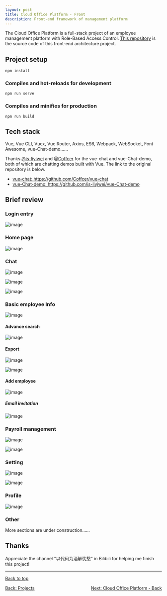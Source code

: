 ```yaml
---
layout: post
title: Cloud Office Platform - Front
description: Front-end framework of management platform
---
```


The Cloud Office Platform is a full-stack project of an employee management platform with Role-Based Access Control. <a href="https://github.com/zxllxz2/cloud-office-front" target="_blank">This repository</a> is the source code of this front-end architecture project.

## Project setup
```
npm install
```

### Compiles and hot-reloads for development
```
npm run serve
```

### Compiles and minifies for production
```
npm run build
```

## Tech stack
Vue, Vue CLI, Vuex, Vue Router, Axios, ES6, Webpack, WebSocket, Font Awesome, vue-Chat-demo......

Thanks <a href="https://github.com/is-liyiwei" target="_blank">@is-liyiwei</a> and <a href="https://github.com/Coffcer" target="_blank">@Coffcer</a> for the vue-chat and vue-Chat-demo, both of which are chatting demos built with Vue. The link to the original repository is below.
- <a href="https://github.com/Coffcer/vue-chat" target="_blank">vue-chat: https://github.com/Coffcer/vue-chat</a><br>
- <a href="https://github.com/is-liyiwei/vue-Chat-demo" target="_blank">vue-Chat-demo: https://github.com/is-liyiwei/vue-Chat-demo</a><br>

## Brief review


### Login entry

![image](https://user-images.githubusercontent.com/56448228/148744745-cd085549-ae8b-4068-b38d-910b7d422cb0.png)

### Home page

![image](https://user-images.githubusercontent.com/56448228/148746793-94b84368-39f2-4ad3-affb-fbb3b1905aaa.png)

### Chat

![image](https://user-images.githubusercontent.com/56448228/148747033-91fff5cc-9180-45da-b6a6-69a8acec5df6.png)

![image](https://user-images.githubusercontent.com/56448228/148747163-6c0d5638-9d3a-48d2-b3c5-42be6f8d1fc5.png)

![image](https://user-images.githubusercontent.com/56448228/148747121-75be6789-40d4-48b2-9d78-ad57aa4e426c.png)

### Basic employee Info

![image](https://user-images.githubusercontent.com/56448228/148745098-5bbc2706-bc24-4523-b4cd-c5994482d309.png)

#### Advance search

![image](https://user-images.githubusercontent.com/56448228/148745303-df989493-89e7-4db0-a4e1-31bf2ea42adb.png)

#### Export

![image](https://user-images.githubusercontent.com/56448228/148745428-457a0764-e16e-4818-ad8f-0780ef0dfae9.png)

![image](https://user-images.githubusercontent.com/56448228/148745492-d24d5e59-c25e-499a-a1c8-b1fc437d5958.png)

#### Add employee

![image](https://user-images.githubusercontent.com/56448228/148745855-6d4a180b-3493-4daf-aa0f-2183ce35eb1a.png)

##### Email invitation

![image](https://user-images.githubusercontent.com/56448228/148746359-8bfd7768-1fd6-437c-8c50-41525d04614b.png)

### Payroll management

![image](https://user-images.githubusercontent.com/56448228/148746581-2bb74c24-dcf2-48e0-9d54-b26efc6186da.png)

![image](https://user-images.githubusercontent.com/56448228/148746548-86990be9-4fb9-4de0-b12c-96254f183dd7.png)

### Setting

![image](https://user-images.githubusercontent.com/56448228/148746661-a51b1bb2-1b55-4a5a-91e9-70d1a92e6df7.png)

![image](https://user-images.githubusercontent.com/56448228/148746735-55f3257f-aee3-4d6c-9fff-e949c2692e3b.png)

### Profile

![image](https://user-images.githubusercontent.com/56448228/148747252-b0e433a0-55dc-487f-8974-378fd6bdc251.png)

### Other
More sections are under construction......

## Thanks
Appreciate the channel "以代码为酒解忧愁" in Bilibili for helping me finish this project!


<hr>

<div>

  <a href="#top">Back to top</a>

  <p style="text-align:center; display: flex; justify-content: space-between">
    <a href="../">Back: Projects</a>
    <a href="../2_project">Next: Cloud Office Platform - Back</a>
  </p>

</div>
